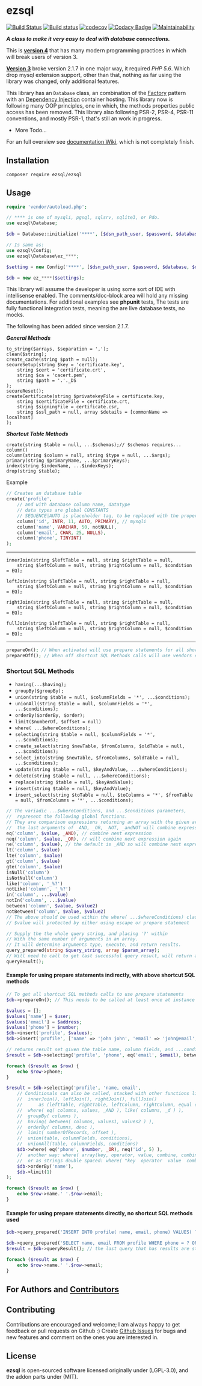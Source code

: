 # **ezsql**

[![Build Status](https://travis-ci.org/ezSQL/ezsql.svg?branch=master)](https://travis-ci.org/ezSQL/ezsql)
[![Build status](https://ci.appveyor.com/api/projects/status/6s8oqnoxa2i5k04f?svg=true)](https://ci.appveyor.com/project/jv2222/ezsql)
[![codecov](https://codecov.io/gh/ezSQL/ezSQL/branch/master/graph/badge.svg)](https://codecov.io/gh/ezSQL/ezSQL)
[![Codacy Badge](https://api.codacy.com/project/badge/Grade/aad1f6aaaaa14f60933e75615da900b8)](https://www.codacy.com/app/techno-express/ezsql?utm_source=github.com&amp;utm_medium=referral&amp;utm_content=ezSQL/ezsql&amp;utm_campaign=Badge_Grade)
[![Maintainability](https://api.codeclimate.com/v1/badges/6f6107f25e9de7bf4272/maintainability)](https://codeclimate.com/github/ezSQL/ezsql/maintainability)

***A class to make it very easy to deal with database connections.***

This is [__version 4__](https://github.com/ezSQL/ezsql/tree/v4) that has many modern programming practices in which will break users of version 3.

[__Version 3__](https://github.com/ezSQL/ezsql/tree/v3) broke version 2.1.7 in one major way, it required *PHP 5.6*. Which drop mysql extension support, other than that, nothing as far using the library was changed, only additional features.

This library has an `Database` class, an combination of the [Factory](https://en.wikipedia.org/wiki/Factory_method_pattern) pattern with an [Dependency Injection](https://en.wikipedia.org/wiki/Dependency_injection) container hosting. This library now is following many OOP principles, one in which, the methods properties public access has been removed. This library also following PSR-2, PSR-4, PSR-11 conventions, and mostly PSR-1, that's still an work in progress.

* More Todo...

For an full overview see [documentation Wiki](https://github.com/ezSQL/ezsql/wiki/Documentation), which is not completely finish.

## Installation

    composer require ezsql/ezsql

## Usage

```php
require 'vendor/autoload.php';

// **** is one of mysqli, pgsql, sqlsrv, sqlite3, or Pdo.
use ezsql\Database;

$db = Database::initialize('****', [$dsn_path_user, $password, $database, $other_settings], $optional_tag);

// Is same as:
use ezsql\Config;
use ezsql\Database\ez_****;

$setting = new Config('****', [$dsn_path_user, $password, $database, $other_settings]);

$db = new ez_****($settings);
```

This library will assume the developer is using some sort of IDE with intellisense enabled. The comments/doc-block area will hold any missing documentations. For additional examples see __phpunit__ tests, The tests are fully functional integration tests, meaning the are live database tests, no mocks.

The following has been added since version 2.1.7.

___General Methods___

    to_string($arrays, $separation = ',');
    clean($string);
    create_cache(string $path = null);
    secureSetup(string $key = 'certificate.key',
        string $cert = 'certificate.crt',
        string $ca = 'cacert.pem',
        string $path = '.'._DS
    );
    secureReset();
    createCertificate(string $privatekeyFile = certificate.key,
        string $certificateFile = certificate.crt,
        string $signingFile = certificate.csr,
        string $ssl_path = null, array $details = [commonName => localhost]
    );

___Shortcut Table Methods___

    create(string $table = null, ...$schemas);// $schemas requires... column()
    column(string $column = null, string $type = null, ...$args);
    primary(string $primaryName, ...$primaryKeys);
    index(string $indexName, ...$indexKeys);
    drop(string $table);
Example

```php
// Creates an database table
create('profile',
    // and with database column name, datatype
    // data types are global CONSTANTS
    // SEQUENCE|AUTO is placeholder tag, to be replaced with the proper SQL drivers auto number sequencer word.
    column('id', INTR, 11, AUTO, PRIMARY), // mysqli
    column('name', VARCHAR, 50, notNULL),
    column('email', CHAR, 25, NULLS),
    column('phone', TINYINT)
);
```

---

    innerJoin(string $leftTable = null, string $rightTable = null,
        string $leftColumn = null, string $rightColumn = null, $condition = EQ);

    leftJoin(string $leftTable = null, string $rightTable = null,
        string $leftColumn = null, string $rightColumn = null, $condition = EQ);

    rightJoin(string $leftTable = null, string $rightTable = null,
        string $leftColumn = null, string $rightColumn = null, $condition = EQ);

    fullJoin(string $leftTable = null, string $rightTable = null,
        string $leftColumn = null, string $rightColumn = null, $condition = EQ);
---

```php
prepareOn(); // When activated will use prepare statements for all shortcut SQL Methods calls.
prepareOff(); // When off shortcut SQL Methods calls will use vendors escape routine instead. This is the default behavior.
```

### Shortcut SQL Methods

* `having(...$having);`
* `groupBy($groupBy);`
* `union(string $table = null, $columnFields = '*', ...$conditions);`
* `unionAll(string $table = null, $columnFields = '*', ...$conditions);`
* `orderBy($orderBy, $order);`
* `limit($numberOf, $offset = null)`
* `where( ...$whereConditions);`
* `selecting(string $table = null, $columnFields = '*', ...$conditions);`
* `create_select(string $newTable, $fromColumns, $oldTable = null, ...$conditions);`
* `select_into(string $newTable, $fromColumns, $oldTable = null, ...$conditions);`
* `update(string $table = null, $keyAndValue, ...$whereConditions);`
* `delete(string $table = null, ...$whereConditions);`
* `replace(string $table = null, $keyAndValue);`
* `insert(string $table = null, $keyAndValue);`
* `insert_select(string $toTable = null, $toColumns = '*', $fromTable = null, $fromColumns = '*', ...$conditions);`

```php
// The variadic ...$whereConditions, and ...$conditions parameters,
//  represent the following global functions.
// They are comparison expressions returning an array with the given arguments,
//  the last arguments of _AND, _OR, _NOT, _andNOT will combine expressions
eq('column', $value, _AND), // combine next expression
neq('column', $value, _OR), // will combine next expression again
ne('column', $value), // the default is _AND so will combine next expression
lt('column', $value)
lte('column', $value)
gt('column', $value)
gte('column', $value)
isNull('column')
isNotNull('column')
like('column', '_%?')
notLike('column', '_%?')
in('column', ...$value)
notIn('column', ...$value)
between('column', $value, $value2)
notBetween('column', $value, $value2)
// The above should be used within the where( ...$whereConditions) clause
// $value will protected by either using escape or prepare statement
```

```php
// Supply the the whole query string, and placing '?' within
// With the same number of arguments in an array.
// It will determine arguments type, execute, and return results.
query_prepared(string $query_string, array $param_array);
// Will need to call to get last successful query result, will return an object array
queryResult();
```

#### Example for using prepare statements indirectly, with above shortcut SQL methods

```php
// To get all shortcut SQL methods calls to use prepare statements
$db->prepareOn(); // This needs to be called at least once at instance creation

$values = [];
$values['name'] = $user;
$values['email'] = $address;
$values['phone'] = $number;
$db->insert('profile', $values);
$db->insert('profile', ['name' => 'john john', 'email' => 'john@email', 'phone' => 123456]);

// returns result set given the table name, column fields, and ...conditions
$result = $db->selecting('profile', 'phone', eq('email', $email), between('id', 1, $values));

foreach ($result as $row) {
    echo $row->phone;
}

$result = $db->selecting('profile', 'name, email',
    // Conditionals can also be called, stacked with other functions like:
    //  innerJoin(), leftJoin(), rightJoin(), fullJoin()
    //      as (leftTable, rightTable, leftColumn, rightColumn, equal condition),
    //  where( eq( columns, values, _AND ), like( columns, _d ) ),
    //  groupBy( columns ),
    //  having( between( columns, values1, values2 ) ),
    //  orderBy( columns, desc ),
    //  limit( numberOfRecords, offset ),
    //  union(table, columnFields, conditions),
    //  unionAll(table, columnFields, conditions)
    $db->where( eq('phone', $number, _OR), neq('id', 5) ),
    //  another way: where( array(key, operator, value, combine, combineShifted) );
    //  or as strings double spaced: where( "key  operator  value  combine  combineShifted" );
    $db->orderBy('name'),
    $db->limit(1)
);

foreach ($result as $row) {
    echo $row->name.' '.$row->email;
}
```

#### Example for using prepare statements directly, no shortcut SQL methods used

```php
$db->query_prepared('INSERT INTO profile( name, email, phone) VALUES( ?, ?, ? );', [$user, $address, $number]);

$db->query_prepared('SELECT name, email FROM profile WHERE phone = ? OR id != ?', [$number, 5]);
$result = $db->queryResult(); // the last query that has results are stored in `last_result` protected property

foreach ($result as $row) {
    echo $row->name.' '.$row->email;
}
```

## For Authors and **[Contributors](https://github.com/ezSQL/ezsql/blob/master/CONTRIBUTORS.md)**

## Contributing

Contributions are encouraged and welcome; I am always happy to get feedback or pull requests on Github :) Create [Github Issues](https://github.com/ezSQL/ezsql/issues) for bugs and new features and comment on the ones you are interested in.

## License

**ezsql** is open-sourced software licensed originally under (LGPL-3.0), and the addon parts under (MIT).
